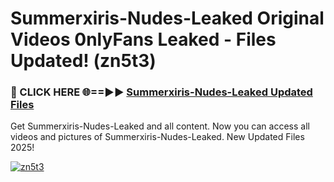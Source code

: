 # Summerxiris-Nudes-Leaked Original Videos 0nlyFans Leaked - Files Updated! (zn5t3)

<h3>🔴 CLICK HERE 🌐==►► <a href="https://tinyurl.com/yc6ubb5a" rel="nofollow">Summerxiris-Nudes-Leaked Updated Files</a></h3>

Get Summerxiris-Nudes-Leaked and all content. Now you can access all videos and pictures of Summerxiris-Nudes-Leaked. New Updated Files 2025!

[![zn5t3](https://i.imgur.com/7eu0CRL.gif)](https://tinyurl.com/yc6ubb5a)
